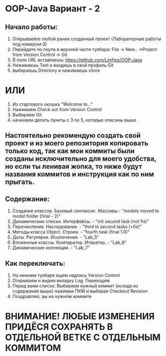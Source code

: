 # OOP-Java Вариант - 2

## Начало работы:
1. Открываейте любой ранее созданный проект (Лабораторные работы под номером 0)
2. Перейдите по поути в верхней часте тулбара: File -> New.. ->Project from Version Control -> Git
3. В поле URL вставляешь: https://github.com/Limfips/OOP-Java
4. Нажимаешь Test и входишь в свой профиль Git
5. выбираешь Directory и нажимаешь clone

# ИЛИ

1. Из стартового окошка "Welcome to..."
2. Нажимаем Check out from Version Control
3. Выбираем Git
4. начинаем делать пункты с 3 по 5, которые описаны выше

## Настоятельно рекомендую создать свой проект и из моего репозитория копировать только код, так как мои коммиты были созданы исключительно для моего удобства, но если ты ленивая жопка, то ниже будут названия коммитов и инструкция как по ним прыгать.

## Содержание:
1. Создание классов. Базовый синтаксис. Массивы.- "models moved to model folder (final - 2)"
2. Динамические списки. Интерфейсы. - "init second task (not fix)"
3. Перечисления. Наследование. - "third to second tasks (+fix)"
4. Методы класса Object. Строки. - "fourth task (final 1.0)"
5. Даты. Регулярки. Исключения. - "Lab_5"
6. Вложенные классы. Компаратор. Итератор. - "Lab_6"
7. Динамические коллекции. - "Lab_7"

## Как переключать:
1. На нижнем тулбаре ищем надпись Version Control
2. Открываем и видим вкладку Log. Переходим
3. Перед вами список. Выбираем нужный коммит (исходя из содержания выше) нажимая ПКМ и выбирая Checkout Revision
4. Поздравляю, вы на нужном коммите
# ВНИМАНИЕ! ЛЮБЫЕ ИЗМЕНЕНИЯ ПРИДЁСЯ СОХРАНЯТЬ В ОТДЕЛЬНОЙ ВЕТКЕ С ОТДЕЛЬНЫМ КОММИТОМ
